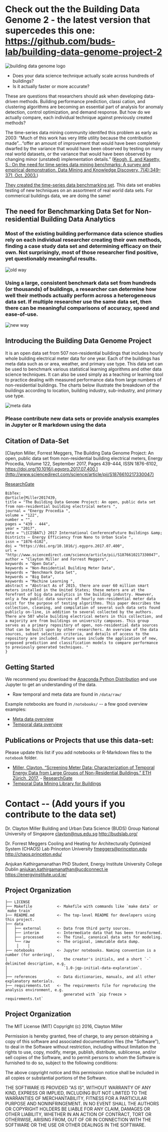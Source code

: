# Check out the the Building Data Genome 2 - the latest version that supercedes this one: https://github.com/buds-lab/building-data-genome-project-2

<!-- A repository of whole building electrical meters from non-residential buildings
============================== -->

![building data genome logo](https://raw.githubusercontent.com/buds-lab/the-building-data-genome-project/master/figures/buildingdatagenome1.png)

- Does your data science technique actually scale across hundreds of buildings?
-  Is it actually faster or more accurate?

These are questions that researchers should ask when developing data-driven methods. Building performance prediction, classi cation, and clustering algorithms are becoming an essential part of analysis for anomaly detection, control optimization, and demand response. But how do we actually compare, each individual technique against previously created methods?

The time-series data mining community identifed this problem as early as 2003: “Much of this work has very little utility because the contribution made”...“offer an amount of improvement that would have been completely dwarfed by the variance that would have been observed by testing on many real world datasets, or the variance that would have been observed by changing minor (unstated) implementation details.” ([Keogh, E. and Kasetty, S.: On the need for time series data mining benchmarks: A survey and empirical demonstration. Data Mining and Knowledge Discovery, 7(4):349–371, Oct. 2003.](https://link.springer.com/article/10.1023/A:1024988512476))

[They created the time-series data benchmarking set](http://www.cs.ucr.edu/~eamonn/time_series_data/). This data set enables testing of new techniques on an assortment of real world data sets. For commerical buildings data, we are doing the same!

## The need for Benchmarking Data Set for Non-residential Building Data Analytics

### Most of the existing building performance data science studies rely on each individual researcher creating their own methods, finding a case study data set and determining efficacy on their own. Not surprisingly, most of those researcher find positive, yet questionably meaningful results.

![old way](https://raw.githubusercontent.com/buds-lab/the-building-data-genome-project/master/figures/Oldway.png)


### Using a large, consistent benchmark data set from hundreds (or thousands) of buildings, a researcher can determine how well their methods actually perform across a heterogeneous data set. If multiple researcher use the same data set, then there can be meaningful comparisons of accuracy, speed and ease-of-use.

![new way](https://raw.githubusercontent.com/buds-lab/the-building-data-genome-project/master/figures/NewWay.png)

## Introducing the Building Data Genome Project
It is an open data set from 507 non-residential buildings that includes hourly whole building electrical meter data for one year. Each of the buildings has meta data such as  or area, weather, and primary use type. This data set can be used to benchmark various statistical learning algorithms and other data science techniques. It can also be used simply as a teaching or learning tool to practice dealing with measured performance data from large numbers of non-residential buildings. The charts below illustrate the breakdown of the buildings according to location, building industry, sub-industry, and primary use type.

![meta data](https://raw.githubusercontent.com/buds-lab/the-building-data-genome-project/master/figures/allbars.png)

### Please contribute new data sets or provide analysis examples in Jupyter or R markdown using the data


Citation of Data-Set
------------

[Clayton Miller, Forrest Meggers, The Building Data Genome Project: An open, public data set from non-residential building electrical meters, Energy Procedia, Volume 122, September 2017, Pages 439-444, ISSN 1876-6102, https://doi.org/10.1016/j.egypro.2017.07.400.](http://www.sciencedirect.com/science/article/pii/S1876610217330047) 

[ResearchGate](https://www.researchgate.net/publication/319507342_The_Building_Data_Genome_Project_An_open_public_data_set_from_non-residential_building_electrical_meters)

```
BibTex:
@article{Miller2017439,
title = "The Building Data Genome Project: An open, public data set from non-residential building electrical meters ",
journal = "Energy Procedia ",
volume = "122",
number = "",
pages = "439 - 444",
year = "2017",
note = "\{CISBAT\} 2017 International ConferenceFuture Buildings &amp; Districts – Energy Efficiency from Nano to Urban Scale ",
issn = "1876-6102",
doi = "https://doi.org/10.1016/j.egypro.2017.07.400",
url = "http://www.sciencedirect.com/science/article/pii/S1876610217330047",
author = "Clayton Miller and Forrest Meggers",
keywords = "Open Data",
keywords = "Non-Residential Building Meter Data",
keywords = "Benchmark Data Set",
keywords = "Big Data",
keywords = "Machine Learning ",
abstract = "Abstract As of 2015, there are over 60 million smart meters installed in the United States; these meters are at the forefront of big data analytics in the building industry. However, only a few public data sources of hourly non-residential meter data exist for the purpose of testing algorithms. This paper describes the collection, cleaning, and compilation of several such data sets found publicly on-line, in addition to several collected by the authors. There are 507 whole building electrical meters in this collection, and a majority are from buildings on university campuses. This group serves as a primary repository of open, non-residential data sources that can be built upon by other researchers. An overview of the data sources, subset selection criteria, and details of access to the repository are included. Future uses include the application of new, proposed prediction and classification models to compare performance to previously generated techniques. "
}
```

Getting Started
------------

We recommend you download the [Anaconda Python Distribution](https://www.continuum.io/downloads) and use Jupyter to get an understanding of the data.
- Raw temporal and meta data are found in `/data/raw/`

Example notebooks are found in `/notebooks/` -- a few good overview examples:
- [Meta data overview](https://github.com/buds-lab/the-building-data-genome/blob/master/notebooks/00_Meta%20Data%20Exploration.ipynb)
- [Temporal data overview](https://github.com/buds-lab/the-building-data-genome/blob/master/notebooks/00_Temporal%20Data%20Exploration%20--%20Subset.ipynb)

Publications or Projects that use this data-set:
------------

Please update this list if you add notebooks or R-Markdown files to the ``notebook`` folder.

- [Miller, Clayton. “Screening Meter Data: Characterization of Temporal Energy Data from Large Groups of Non-Residential Buildings.” ETH Zürich, 2017.](https://www.research-collection.ethz.ch/handle/20.500.11850/125778) - [ResearchGate](https://www.researchgate.net/publication/313720565_Screening_Meter_Data_Characterization_of_Temporal_Energy_Data_from_Large_Groups_of_Non-Residential_Buildings)
- [Temporal Data Mining Library for Buildings](https://github.com/buds-lab/temporal-features-for-nonres-buildings-library)


# Contact -- (Add yours if you contribute to the data set)
Dr. Clayton Miller
Building and Urban Data Science (BUDS) Group 
National University of Singapore
clayton@nus.edu.sg 
http://budslab.org/


Dr. Forrest Meggers
Cooling and Heating for Architecturally Optimized System (CHAOS) Lab
Princeton University
fmeggers@princeton.edu
http://chaos.princeton.edu/


Anjukan Kathirgamanathan
PhD Student, Energy Institute
University College Dublin
anjukan.kathirgamanathan@ucdconnect.ie
https://energyinstitute.ucd.ie/


Project Organization
------------

    ├── LICENSE
    ├── Makefile           <- Makefile with commands like `make data` or `make train`
    ├── README.md          <- The top-level README for developers using this project.
    ├── data
    │   ├── external       <- Data from third party sources.
    │   ├── interim        <- Intermediate data that has been transformed.
    │   ├── processed      <- The final, canonical data sets for modeling.
    │   └── raw            <- The original, immutable data dump.
    │    │    │
    ├── notebooks          <- Jupyter notebooks. Naming convention is a number (for ordering),
    │                         the creator's initials, and a short `-` delimited description, e.g.
    │                         `1.0-jqp-initial-data-exploration`.
    │
    ├── references         <- Data dictionaries, manuals, and all other explanatory materials.
    ├── requirements.txt   <- The requirements file for reproducing the analysis environment, e.g.
                              generated with `pip freeze > requirements.txt`


Project Organization
------------
The MIT License (MIT)
Copyright (c) 2016, Clayton Miller

Permission is hereby granted, free of charge, to any person obtaining a copy of this software and associated documentation files (the "Software"), to deal in the Software without restriction, including without limitation the rights to use, copy, modify, merge, publish, distribute, sublicense, and/or sell copies of the Software, and to permit persons to whom the Software is furnished to do so, subject to the following conditions:

The above copyright notice and this permission notice shall be included in all copies or substantial portions of the Software.

THE SOFTWARE IS PROVIDED "AS IS", WITHOUT WARRANTY OF ANY KIND, EXPRESS OR IMPLIED, INCLUDING BUT NOT LIMITED TO THE WARRANTIES OF MERCHANTABILITY, FITNESS FOR A PARTICULAR PURPOSE AND NONINFRINGEMENT. IN NO EVENT SHALL THE AUTHORS OR COPYRIGHT HOLDERS BE LIABLE FOR ANY CLAIM, DAMAGES OR OTHER LIABILITY, WHETHER IN AN ACTION OF CONTRACT, TORT OR OTHERWISE, ARISING FROM, OUT OF OR IN CONNECTION WITH THE SOFTWARE OR THE USE OR OTHER DEALINGS IN THE SOFTWARE.

